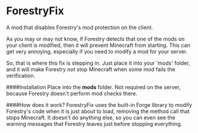 ForestryFix
===========

A mod that disables Forestry's mod protection on the client.

As you may or may not know, if Forestry detects that one of the mods on your client is modified, then it will prevent Minecraft from starting. This can get very annoying, especially if you need to modify a mod for your server.

So, that is where this fix is stepping in. Just place it into your 'mods' folder, and it will make Forestry *not* stop Minecraft when some mod fails the verification.

####Installation
Place into the **mods** folder. Not required on the server, because Forestry doesn't perform mod checks there.

####How does it work?
ForestryFix uses the built-in Forge library to modify Forestry's code when it is just about to load, removing the method call that stops Minecraft. It doesn't do anything else, so you can even see the warning messages that Forestry leaves just before stopping everything.
